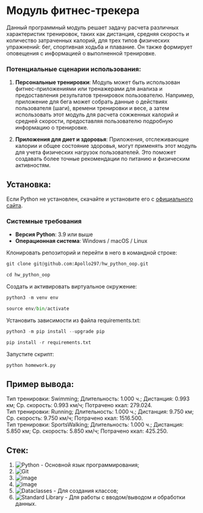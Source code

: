 # Модуль фитнес-трекера

Данный программный модуль решает задачу расчета различных характеристик тренировок, таких как дистанция, средняя скорость и количество затраченных калорий, для трех типов физических упражнений: бег, спортивная ходьба и плавание. Он также формирует оповещения с информацией о выполненной тренировке.

### Потенциальные сценарии использования:

1. **Персональные тренировки**:
   Модуль может быть использован фитнес-приложениями или тренажерами для анализа и предоставления результатов тренировок пользователю. Например, приложение для бега может собрать данные о действиях пользователя (шаги), времени тренировки и весе, а затем использовать этот модуль для расчета сожженных калорий и средней скорости, предоставляя пользователю подробную информацию о тренировке.

2. **Приложения для диет и здоровья**:
   Приложения, отслеживающие калории и общее состояние здоровья, могут применять этот модуль для учета физических нагрузок пользователей. Это поможет создавать более точные рекомендации по питанию и физическим активностям.

## Установка:
Если Python не установлен, скачайте и установите его с [официального сайта](https://www.python.org/downloads/).
### Системные требования

- **Версия Python**: 3.9 или выше
- **Операционная система**: Windows / macOS / Linux

Клонировать репозиторий и перейти в него в командной строке:
```python
git clone git@github.com:Apollo297/hw_python_oop.git 
```
```python
cd hw_python_oop
```
Cоздать и активировать виртуальное окружение:
```python
python3 -m venv env
```
```python
source env/bin/activate
```
Установить зависимости из файла requirements.txt:
```python
python3 -m pip install --upgrade pip
```
```python
pip install -r requirements.txt
```
Запустите скрипт:
```python
python homework.py
```
## Пример вывода:
Тип тренировки: Swimming; Длительность: 1.000 ч.; Дистанция: 0.993 км; Ср. скорость: 0.993 км/ч; Потрачено ккал: 279.024.</br>
Тип тренировки: Running; Длительность: 1.000 ч.; Дистанция: 9.750 км; Ср. скорость: 9.750 км/ч; Потрачено ккал: 1516.500.</br>
Тип тренировки: SportsWalking; Длительность: 1.000 ч.; Дистанция: 5.850 км; Ср. скорость: 5.850 км/ч; Потрачено ккал: 425.250.

## Стек:
1. ![Python](https://img.shields.io/badge/Python-FFD43B?style=for-the-badge&logo=python&logoColor=blue) - Основной язык программирования;
2. ![Git](https://img.shields.io/badge/git-%23F05033.svg?style=for-the-badge&logo=git&logoColor=white)
3. ![image](https://img.shields.io/badge/Django-092E20?style=for-the-badge&logo=django&logoColor=green)
4. ![image](https://img.shields.io/badge/VSCode-0078D4?style=for-the-badge&logo=visual%20studio%20code&logoColor=white)
5. ![Dataclasses](https://img.shields.io/badge/Dataclasses-555555?style=for-the-badge) - Для создания классов;
6. ![Standard Library](https://img.shields.io/badge/Standard%20Library-555555?style=for-the-badge) - Для работы с вводом/выводом и обработки данных.
